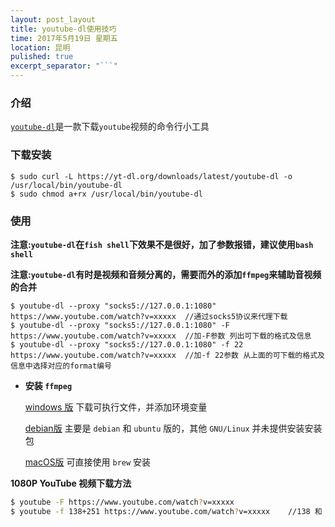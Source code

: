 ```yaml
---
layout: post_layout
title: youtube-dl使用技巧
time: 2017年5月19日 星期五
location: 昆明
pulished: true
excerpt_separator: "```"
---
```


### 介绍

[`youtube-dl`](https://rg3.github.io/youtube-dl/)是一款下载`youtube`视频的命令行小工具

### 下载安装

```shell
$ sudo curl -L https://yt-dl.org/downloads/latest/youtube-dl -o /usr/local/bin/youtube-dl
$ sudo chmod a+rx /usr/local/bin/youtube-dl
```

### 使用

**注意:`youtube-dl`在`fish shell`下效果不是很好，加了参数报错，建议使用`bash shell`**

**注意:`youtube-dl`有时是视频和音频分离的，需要而外的添加`ffmpeg`来辅助音视频的合并**

```shell
$ youtube-dl --proxy "socks5://127.0.0.1:1080" https://www.youtube.com/watch?v=xxxxx  //通过socks5协议来代理下载
$ youtube-dl --proxy "socks5://127.0.0.1:1080" -F https://www.youtube.com/watch?v=xxxxx  //加-F参数 列出可下载的格式及信息
$ youtube-dl --proxy "socks5://127.0.0.1:1080" -f 22 https://www.youtube.com/watch?v=xxxxx  //加-f 22参数 从上面的可下载的格式及信息中选择对应的format编号
```

+ **安装 `ffmpeg`**
    
    [windows 版](https://ffmpeg.zeranoe.com/builds/) 下载可执行文件，并添加环境变量

    [debian版](https://www.ffmpeg.org/download.html#build-linux) 主要是 `debian` 和 `ubuntu` 版的，其他 `GNU/Linux` 并未提供安装安装包

    [macOS版](https://www.ffmpeg.org/download.html#build-mac) 可直接使用 `brew` 安装

**1080P YouTube 视频下载方法**

```sh
$ youtube -F https://www.youtube.com/watch?v=xxxxx
$ youtube -f 138+251 https://www.youtube.com/watch?v=xxxxx    //138 和 251 分别对应 视频和音频，前提是安装了 ffmpeg
```